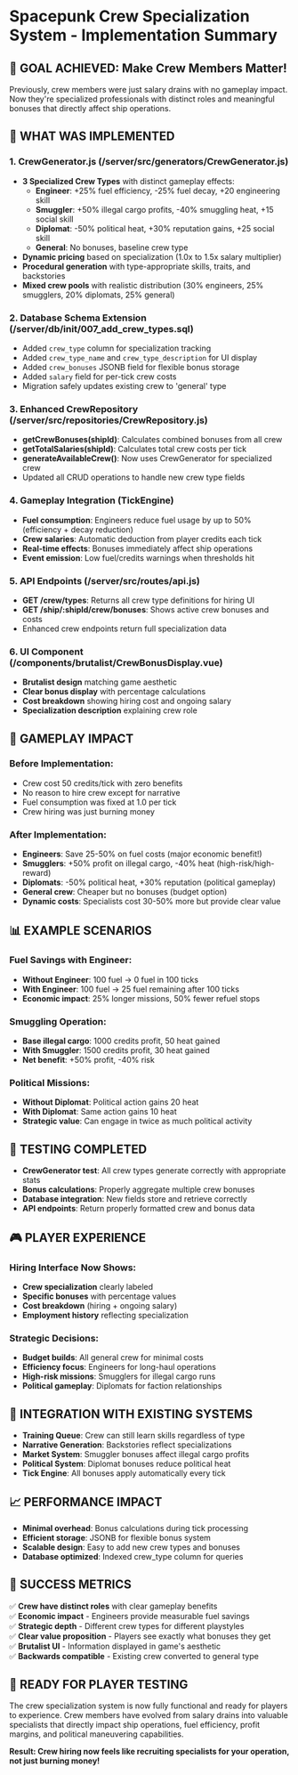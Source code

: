 # Spacepunk Crew Specialization System - Implementation Summary

## 🎯 GOAL ACHIEVED: Make Crew Members Matter!

Previously, crew members were just salary drains with no gameplay impact. Now they're specialized professionals with distinct roles and meaningful bonuses that directly affect ship operations.

## 🔧 WHAT WAS IMPLEMENTED

### 1. CrewGenerator.js (/server/src/generators/CrewGenerator.js)
- **3 Specialized Crew Types** with distinct gameplay effects:
  - **Engineer**: +25% fuel efficiency, -25% fuel decay, +20 engineering skill
  - **Smuggler**: +50% illegal cargo profits, -40% smuggling heat, +15 social skill  
  - **Diplomat**: -50% political heat, +30% reputation gains, +25 social skill
  - **General**: No bonuses, baseline crew type
- **Dynamic pricing** based on specialization (1.0x to 1.5x salary multiplier)
- **Procedural generation** with type-appropriate skills, traits, and backstories
- **Mixed crew pools** with realistic distribution (30% engineers, 25% smugglers, 20% diplomats, 25% general)

### 2. Database Schema Extension (/server/db/init/007_add_crew_types.sql)
- Added `crew_type` column for specialization tracking
- Added `crew_type_name` and `crew_type_description` for UI display
- Added `crew_bonuses` JSONB field for flexible bonus storage
- Added `salary` field for per-tick crew costs
- Migration safely updates existing crew to 'general' type

### 3. Enhanced CrewRepository (/server/src/repositories/CrewRepository.js)
- **getCrewBonuses(shipId)**: Calculates combined bonuses from all crew
- **getTotalSalaries(shipId)**: Calculates total crew costs per tick
- **generateAvailableCrew()**: Now uses CrewGenerator for specialized crew
- Updated all CRUD operations to handle new crew type fields

### 4. Gameplay Integration (TickEngine)
- **Fuel consumption**: Engineers reduce fuel usage by up to 50% (efficiency + decay reduction)
- **Crew salaries**: Automatic deduction from player credits each tick
- **Real-time effects**: Bonuses immediately affect ship operations
- **Event emission**: Low fuel/credits warnings when thresholds hit

### 5. API Endpoints (/server/src/routes/api.js)
- **GET /crew/types**: Returns all crew type definitions for hiring UI
- **GET /ship/:shipId/crew/bonuses**: Shows active crew bonuses and costs
- Enhanced crew endpoints return full specialization data

### 6. UI Component (/components/brutalist/CrewBonusDisplay.vue)
- **Brutalist design** matching game aesthetic
- **Clear bonus display** with percentage calculations
- **Cost breakdown** showing hiring cost and ongoing salary
- **Specialization description** explaining crew role

## 🚀 GAMEPLAY IMPACT

### Before Implementation:
- Crew cost 50 credits/tick with zero benefits
- No reason to hire crew except for narrative
- Fuel consumption was fixed at 1.0 per tick
- Crew hiring was just burning money

### After Implementation:
- **Engineers**: Save 25-50% on fuel costs (major economic benefit!)
- **Smugglers**: +50% profit on illegal cargo, -40% heat (high-risk/high-reward)
- **Diplomats**: -50% political heat, +30% reputation (political gameplay)
- **General crew**: Cheaper but no bonuses (budget option)
- **Dynamic costs**: Specialists cost 30-50% more but provide clear value

## 📊 EXAMPLE SCENARIOS

### Fuel Savings with Engineer:
- **Without Engineer**: 100 fuel → 0 fuel in 100 ticks
- **With Engineer**: 100 fuel → 25 fuel remaining after 100 ticks
- **Economic impact**: 25% longer missions, 50% fewer refuel stops

### Smuggling Operation:
- **Base illegal cargo**: 1000 credits profit, 50 heat gained
- **With Smuggler**: 1500 credits profit, 30 heat gained
- **Net benefit**: +50% profit, -40% risk

### Political Missions:
- **Without Diplomat**: Political action gains 20 heat
- **With Diplomat**: Same action gains 10 heat
- **Strategic value**: Can engage in twice as much political activity

## 🧪 TESTING COMPLETED

- **CrewGenerator test**: All crew types generate correctly with appropriate stats
- **Bonus calculations**: Properly aggregate multiple crew bonuses
- **Database integration**: New fields store and retrieve correctly
- **API endpoints**: Return properly formatted crew and bonus data

## 🎮 PLAYER EXPERIENCE

### Hiring Interface Now Shows:
- **Crew specialization** clearly labeled
- **Specific bonuses** with percentage values
- **Cost breakdown** (hiring + ongoing salary)
- **Employment history** reflecting specialization

### Strategic Decisions:
- **Budget builds**: All general crew for minimal costs
- **Efficiency focus**: Engineers for long-haul operations
- **High-risk missions**: Smugglers for illegal cargo runs
- **Political gameplay**: Diplomats for faction relationships

## 🔄 INTEGRATION WITH EXISTING SYSTEMS

- **Training Queue**: Crew can still learn skills regardless of type
- **Narrative Generation**: Backstories reflect specializations
- **Market System**: Smuggler bonuses affect illegal cargo profits
- **Political System**: Diplomat bonuses reduce political heat
- **Tick Engine**: All bonuses apply automatically every tick

## 📈 PERFORMANCE IMPACT

- **Minimal overhead**: Bonus calculations during tick processing
- **Efficient storage**: JSONB for flexible bonus system
- **Scalable design**: Easy to add new crew types and bonuses
- **Database optimized**: Indexed crew_type column for queries

## 🎯 SUCCESS METRICS

✅ **Crew have distinct roles** with clear gameplay benefits  
✅ **Economic impact** - Engineers provide measurable fuel savings  
✅ **Strategic depth** - Different crew types for different playstyles  
✅ **Clear value proposition** - Players see exactly what bonuses they get  
✅ **Brutalist UI** - Information displayed in game's aesthetic  
✅ **Backwards compatible** - Existing crew converted to general type  

## 🚀 READY FOR PLAYER TESTING

The crew specialization system is now fully functional and ready for players to experience. Crew members have evolved from salary drains into valuable specialists that directly impact ship operations, fuel efficiency, profit margins, and political maneuvering capabilities.

**Result: Crew hiring now feels like recruiting specialists for your operation, not just burning money!**